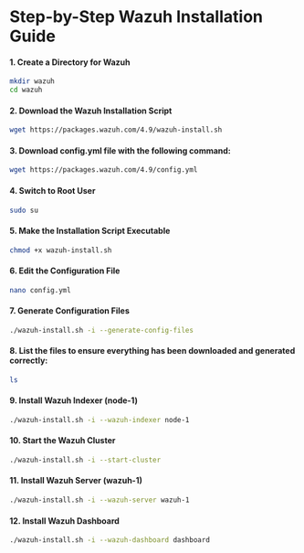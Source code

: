 # Step-by-Step Wazuh Installation Guide

#### 1. Create a Directory for Wazuh
```bash
mkdir wazuh
cd wazuh
```

#### 2. Download the Wazuh Installation Script

```bash
wget https://packages.wazuh.com/4.9/wazuh-install.sh
```
#### 3. Download config.yml file with the following command:

```bash
wget https://packages.wazuh.com/4.9/config.yml
```

#### 4. Switch to Root User

```bash
sudo su
```
#### 5. Make the Installation Script Executable

```bash
chmod +x wazuh-install.sh
```
#### 6. Edit the Configuration File

```bash
nano config.yml
```
#### 7. Generate Configuration Files

```bash
./wazuh-install.sh -i --generate-config-files
```
#### 8. List the files to ensure everything has been downloaded and generated correctly:

```bash
ls
```
#### 9. Install Wazuh Indexer (node-1)

```bash
./wazuh-install.sh -i --wazuh-indexer node-1
```
#### 10. Start the Wazuh Cluster
```bash
./wazuh-install.sh -i --start-cluster
```
#### 11. Install Wazuh Server (wazuh-1)

```bash
./wazuh-install.sh -i --wazuh-server wazuh-1
```
#### 12. Install Wazuh Dashboard
```bash
./wazuh-install.sh -i --wazuh-dashboard dashboard
```
